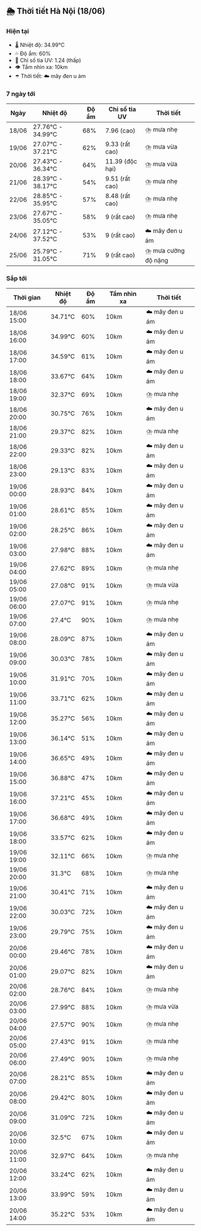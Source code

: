 ## 🌦️ Thời tiết Hà Nội (18/06)

### Hiện tại

- 🌡️ Nhiệt độ: 34.99℃
- 💦 Độ ẩm: 60%
- 🌟 Chỉ số tia UV: 1.24 (thấp)
- 👁️ Tầm nhìn xa: 10km
- ☂️ Thời tiết: ☁️ mây đen u ám

### 7 ngày tới

| Ngày | Nhiệt độ | Độ ẩm | Chỉ số tia UV | Thời tiết |
| --- | --- | --- | --- | --- |
| 18/06 | 27.76℃ - 34.99℃ | 68% | 7.96 (cao) | ⛈️ mưa nhẹ |
| 19/06 | 27.07℃ - 37.21℃ | 62% | 9.33 (rất cao) | ⛈️ mưa vừa |
| 20/06 | 27.43℃ - 36.34℃ | 64% | 11.39 (độc hại) | ⛈️ mưa vừa |
| 21/06 | 28.39℃ - 38.17℃ | 54% | 9.51 (rất cao) | ⛈️ mưa nhẹ |
| 22/06 | 28.85℃ - 35.95℃ | 57% | 8.48 (rất cao) | ⛈️ mưa nhẹ |
| 23/06 | 27.67℃ - 35.05℃ | 58% | 9 (rất cao) | ⛈️ mưa nhẹ |
| 24/06 | 27.12℃ - 37.52℃ | 53% | 9 (rất cao) | ☁️ mây đen u ám |
| 25/06 | 25.79℃ - 31.05℃ | 71% | 9 (rất cao) | ⛈️ mưa cường độ nặng |

### Sắp tới

| Thời gian | Nhiệt độ | Độ ẩm | Tầm nhìn xa | Thời tiết |
| --- | --- | --- | --- | --- |
| 18/06 15:00 | 34.71℃ | 60% | 10km | ☁️ mây đen u ám |
| 18/06 16:00 | 34.99℃ | 60% | 10km | ☁️ mây đen u ám |
| 18/06 17:00 | 34.59℃ | 61% | 10km | ☁️ mây đen u ám |
| 18/06 18:00 | 33.67℃ | 64% | 10km | ☁️ mây đen u ám |
| 18/06 19:00 | 32.37℃ | 69% | 10km | ⛈️ mưa nhẹ |
| 18/06 20:00 | 30.75℃ | 76% | 10km | ☁️ mây đen u ám |
| 18/06 21:00 | 29.37℃ | 82% | 10km | ⛈️ mưa nhẹ |
| 18/06 22:00 | 29.33℃ | 82% | 10km | ☁️ mây đen u ám |
| 18/06 23:00 | 29.13℃ | 83% | 10km | ☁️ mây đen u ám |
| 19/06 00:00 | 28.93℃ | 84% | 10km | ☁️ mây đen u ám |
| 19/06 01:00 | 28.61℃ | 85% | 10km | ☁️ mây đen u ám |
| 19/06 02:00 | 28.25℃ | 86% | 10km | ☁️ mây đen u ám |
| 19/06 03:00 | 27.98℃ | 88% | 10km | ☁️ mây đen u ám |
| 19/06 04:00 | 27.62℃ | 89% | 10km | ⛈️ mưa nhẹ |
| 19/06 05:00 | 27.08℃ | 91% | 10km | ⛈️ mưa vừa |
| 19/06 06:00 | 27.07℃ | 91% | 10km | ⛈️ mưa nhẹ |
| 19/06 07:00 | 27.4℃ | 90% | 10km | ⛈️ mưa nhẹ |
| 19/06 08:00 | 28.09℃ | 87% | 10km | ☁️ mây đen u ám |
| 19/06 09:00 | 30.03℃ | 78% | 10km | ☁️ mây đen u ám |
| 19/06 10:00 | 31.91℃ | 70% | 10km | ☁️ mây đen u ám |
| 19/06 11:00 | 33.71℃ | 62% | 10km | ☁️ mây đen u ám |
| 19/06 12:00 | 35.27℃ | 56% | 10km | ☁️ mây đen u ám |
| 19/06 13:00 | 36.14℃ | 51% | 10km | ☁️ mây đen u ám |
| 19/06 14:00 | 36.65℃ | 49% | 10km | ☁️ mây đen u ám |
| 19/06 15:00 | 36.88℃ | 47% | 10km | ☁️ mây đen u ám |
| 19/06 16:00 | 37.21℃ | 45% | 10km | ☁️ mây đen u ám |
| 19/06 17:00 | 36.68℃ | 49% | 10km | ☁️ mây đen u ám |
| 19/06 18:00 | 33.57℃ | 62% | 10km | ☁️ mây đen u ám |
| 19/06 19:00 | 32.11℃ | 66% | 10km | ⛈️ mưa nhẹ |
| 19/06 20:00 | 31.3℃ | 68% | 10km | ⛈️ mưa nhẹ |
| 19/06 21:00 | 30.41℃ | 71% | 10km | ☁️ mây đen u ám |
| 19/06 22:00 | 30.03℃ | 72% | 10km | ☁️ mây đen u ám |
| 19/06 23:00 | 29.79℃ | 75% | 10km | ☁️ mây đen u ám |
| 20/06 00:00 | 29.46℃ | 78% | 10km | ☁️ mây đen u ám |
| 20/06 01:00 | 29.07℃ | 82% | 10km | ☁️ mây đen u ám |
| 20/06 02:00 | 28.76℃ | 84% | 10km | ⛈️ mưa nhẹ |
| 20/06 03:00 | 27.99℃ | 88% | 10km | ⛈️ mưa vừa |
| 20/06 04:00 | 27.57℃ | 90% | 10km | ⛈️ mưa nhẹ |
| 20/06 05:00 | 27.43℃ | 91% | 10km | ⛈️ mưa nhẹ |
| 20/06 06:00 | 27.49℃ | 90% | 10km | ⛈️ mưa nhẹ |
| 20/06 07:00 | 28.21℃ | 85% | 10km | ☁️ mây đen u ám |
| 20/06 08:00 | 29.42℃ | 80% | 10km | ☁️ mây đen u ám |
| 20/06 09:00 | 31.09℃ | 72% | 10km | ☁️ mây đen u ám |
| 20/06 10:00 | 32.5℃ | 67% | 10km | ☁️ mây đen u ám |
| 20/06 11:00 | 32.97℃ | 64% | 10km | ⛈️ mưa nhẹ |
| 20/06 12:00 | 33.24℃ | 62% | 10km | ☁️ mây đen u ám |
| 20/06 13:00 | 33.99℃ | 59% | 10km | ☁️ mây đen u ám |
| 20/06 14:00 | 35.22℃ | 53% | 10km | ☁️ mây đen u ám |
